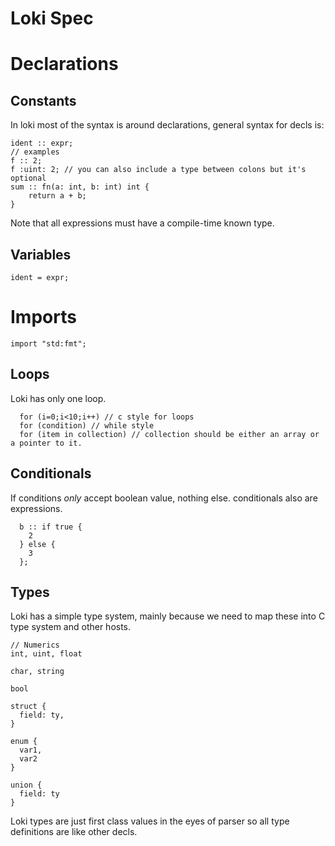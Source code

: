# Loki Spec
# Declarations
## Constants
In loki most of the syntax is around declarations, general syntax
for decls is:
```
ident :: expr;
// examples
f :: 2;
f :uint: 2; // you can also include a type between colons but it's optional
sum :: fn(a: int, b: int) int {
    return a + b;
}
```
Note that all expressions must have a compile-time known type.

## Variables
```
ident = expr;
```
# Imports
```
import "std:fmt";
```


## Loops
Loki has only one loop.
```
  for (i=0;i<10;i++) // c style for loops
  for (condition) // while style
  for (item in collection) // collection should be either an array or a pointer to it.
```


## Conditionals
If conditions *only* accept boolean value, nothing else. conditionals also are expressions.
```
  b :: if true {
    2
  } else {
    3
  };
```
## Types
Loki has a simple type system, mainly because we need to map these into C type system and other hosts.
```
// Numerics
int, uint, float

char, string

bool

struct {
  field: ty,
}

enum {
  var1,
  var2
}

union {
  field: ty
}

```
Loki types are just first class values in the eyes of parser so all type definitions are like other decls. 
